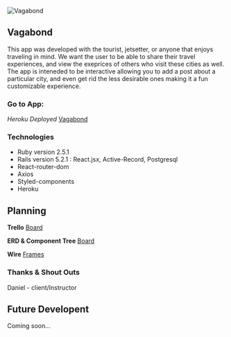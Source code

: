 ![Vagabond](https://66.media.tumblr.com/8ea56e09fdd9cb0f3f2dcb132a765a9d/tumblr_phacukfDwb1uj0ljmo1_1280.png)


## Vagabond

This app was developed with the tourist, jetsetter, or anyone that enjoys traveling in mind. We want the user to be able to share their travel experiences, and view the exeprices of others who visit these cities as well. The app is inteneded to be interactive allowing you to add a post about a particular city, and even get rid the less desirable ones making it a fun customizable experience.

### Go to App:
 *Heroku Deployed* [Vagabond](https://jeclbond.herokuapp.com/)


### Technologies 

* Ruby version 2.5.1
* Rails version 5.2.1 : React.jsx, Active-Record, Postgresql 
* React-router-dom
* Axios
* Styled-components
* Heroku

## Planning

**Trello** [Board](https://trello.com/b/u36Kgac1/vagabond-project-board)

**ERD & Component Tree** [Board](https://github.com/miknhoj/Vagabond_Project/blob/807196a973a08da2906b26b64a76356ebb27db6e/Screen%20Shot%202018-10-30%20at%209.01.58%20AM.png)

**Wire** [Frames](https://github.com/miknhoj/Vagabond_Project/blob/807196a973a08da2906b26b64a76356ebb27db6e/vagabondWireframe.jpg)

### Thanks & Shout Outs
Daniel - client/Instructor


 ## Future Developent
Coming soon...


